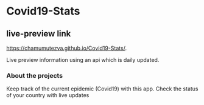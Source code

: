 # Covid19-Stats
## live-preview link
 https://chamumutezva.github.io/Covid19-Stats/.

Live preview information using an api which is daily updated.

### About the projects
Keep track of the current epidemic (Covid19) with this app. Check the status of
your country with live updates 
